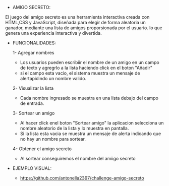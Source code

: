 * AMIGO SECRETO:
  
El juego del amigo secreto es una herramienta interactiva creada con HTML,CSS y
 JavaScript, diseñada para elegir de forma aleatoria un ganador, mediante
una lista de amigos proporsionada por el usuario.
lo que genera una experiencia interactiva y divertida.

 * FUNCIONALIDADES:

   1- Agregar nombres
   
   - Los usuarios pueden escribiir el nombre de un amigo en un campo de texto y agregrlo a la lista haciendo click en el boton "Añadir"
   -  si el campo esta vacio, el sistema muestra un mensaje de alertapidindo un nombre valido.
     
   2- Visualizar la lista
      
    - Cada nombre ingresado se muestra en una lista debajo del campo de entrada.
     
   3- Sortear un amigo
   
    - Al hacer click enel boton "Sortear amigo" la aplicacion selecciona un nombre aleatorio de la lista y lo muestra en pantalla.
    - Si la lista esta vacia se muestra un mensaje de alerta indicando que no hay un nombre para sortear.
   
   4- Obtener el amigo secreto
   - Al sortear conseguiremos el nombre del amiigo secreto
   
 
  * EJEMPLO VISUAL:

    - https://github.com/antonella2397/challenge-amigo-secreto

